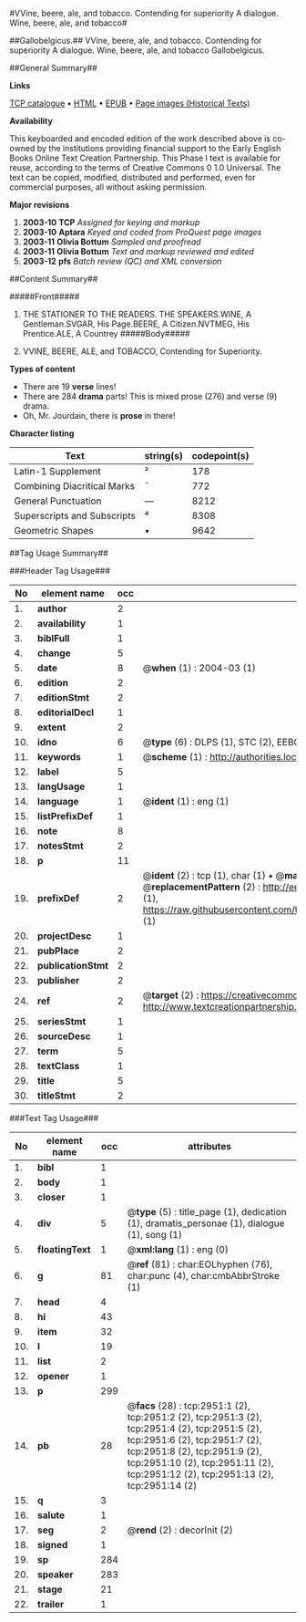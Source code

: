 #VVine, beere, ale, and tobacco. Contending for superiority A dialogue. Wine, beere, ale, and tobacco#

##Gallobelgicus.##
VVine, beere, ale, and tobacco. Contending for superiority A dialogue.
Wine, beere, ale, and tobacco
Gallobelgicus.

##General Summary##

**Links**

[TCP catalogue](http://www.ota.ox.ac.uk/tcp/)  • 
[HTML](http://tei.it.ox.ac.uk/tcp/Texts-HTML/free/A01/A01425.html)  • 
[EPUB](http://tei.it.ox.ac.uk/tcp/Texts-EPUB/free/A01/A01425.epub) • 
[Page images (Historical Texts)](https://data.historicaltexts.jisc.ac.uk/view?pubId=eebo-99838569e&pageId=eebo-99838569e-2951-1)

**Availability**

This keyboarded and encoded edition of the
	       work described above is co-owned by the institutions
	       providing financial support to the Early English Books
	       Online Text Creation Partnership. This Phase I text is
	       available for reuse, according to the terms of Creative
	       Commons 0 1.0 Universal. The text can be copied,
	       modified, distributed and performed, even for
	       commercial purposes, all without asking permission.

**Major revisions**

1. __2003-10__ __TCP__ *Assigned for keying and markup*
1. __2003-10__ __Aptara__ *Keyed and coded from ProQuest page images*
1. __2003-11__ __Olivia Bottum__ *Sampled and proofread*
1. __2003-11__ __Olivia Bottum__ *Text and markup reviewed and edited*
1. __2003-12__ __pfs__ *Batch review (QC) and XML conversion*

##Content Summary##

#####Front#####

1. THE STATIONER TO
THE READERS.
THE SPEAKERS.WINE, A Gentleman.SVGAR, His Page.BEERE, A Citizen.NVTMEG, His Prentice.ALE, A Countrey
#####Body#####

1. VVINE, BEERE,
ALE, and
TOBACCO,
Contending for Superiority.

**Types of content**

  * There are 19 **verse** lines!
  * There are 284 **drama** parts! This is mixed prose (276) and verse (9) drama.
  * Oh, Mr. Jourdain, there is **prose** in there!

**Character listing**


|Text|string(s)|codepoint(s)|
|---|---|---|
|Latin-1 Supplement|²|178|
|Combining             Diacritical Marks|̄|772|
|General Punctuation|—|8212|
|Superscripts             and Subscripts|⁴|8308|
|Geometric Shapes|▪|9642|

##Tag Usage Summary##

###Header Tag Usage###

|No|element name|occ|attributes|
|---|---|---|---|
|1.|__author__|2||
|2.|__availability__|1||
|3.|__biblFull__|1||
|4.|__change__|5||
|5.|__date__|8| @__when__ (1) : 2004-03 (1)|
|6.|__edition__|2||
|7.|__editionStmt__|2||
|8.|__editorialDecl__|1||
|9.|__extent__|2||
|10.|__idno__|6| @__type__ (6) : DLPS (1), STC (2), EEBO-CITATION (1), PROQUEST (1), VID (1)|
|11.|__keywords__|1| @__scheme__ (1) : http://authorities.loc.gov/ (1)|
|12.|__label__|5||
|13.|__langUsage__|1||
|14.|__language__|1| @__ident__ (1) : eng (1)|
|15.|__listPrefixDef__|1||
|16.|__note__|8||
|17.|__notesStmt__|2||
|18.|__p__|11||
|19.|__prefixDef__|2| @__ident__ (2) : tcp (1), char (1)  •  @__matchPattern__ (2) : ([0-9\-]+):([0-9IVX]+) (1), (.+) (1)  •  @__replacementPattern__ (2) : http://eebo.chadwyck.com/downloadtiff?vid=$1&page=$2 (1), https://raw.githubusercontent.com/textcreationpartnership/Texts/master/tcpchars.xml#$1 (1)|
|20.|__projectDesc__|1||
|21.|__pubPlace__|2||
|22.|__publicationStmt__|2||
|23.|__publisher__|2||
|24.|__ref__|2| @__target__ (2) : https://creativecommons.org/publicdomain/zero/1.0/ (1), http://www.textcreationpartnership.org/docs/. (1)|
|25.|__seriesStmt__|1||
|26.|__sourceDesc__|1||
|27.|__term__|5||
|28.|__textClass__|1||
|29.|__title__|5||
|30.|__titleStmt__|2||


###Text Tag Usage###

|No|element name|occ|attributes|
|---|---|---|---|
|1.|__bibl__|1||
|2.|__body__|1||
|3.|__closer__|1||
|4.|__div__|5| @__type__ (5) : title_page (1), dedication (1), dramatis_personae (1), dialogue (1), song (1)|
|5.|__floatingText__|1| @__xml:lang__ (1) : eng (0)|
|6.|__g__|81| @__ref__ (81) : char:EOLhyphen (76), char:punc (4), char:cmbAbbrStroke (1)|
|7.|__head__|4||
|8.|__hi__|43||
|9.|__item__|32||
|10.|__l__|19||
|11.|__list__|2||
|12.|__opener__|1||
|13.|__p__|299||
|14.|__pb__|28| @__facs__ (28) : tcp:2951:1 (2), tcp:2951:2 (2), tcp:2951:3 (2), tcp:2951:4 (2), tcp:2951:5 (2), tcp:2951:6 (2), tcp:2951:7 (2), tcp:2951:8 (2), tcp:2951:9 (2), tcp:2951:10 (2), tcp:2951:11 (2), tcp:2951:12 (2), tcp:2951:13 (2), tcp:2951:14 (2)|
|15.|__q__|3||
|16.|__salute__|1||
|17.|__seg__|2| @__rend__ (2) : decorInit (2)|
|18.|__signed__|1||
|19.|__sp__|284||
|20.|__speaker__|283||
|21.|__stage__|21||
|22.|__trailer__|1||
